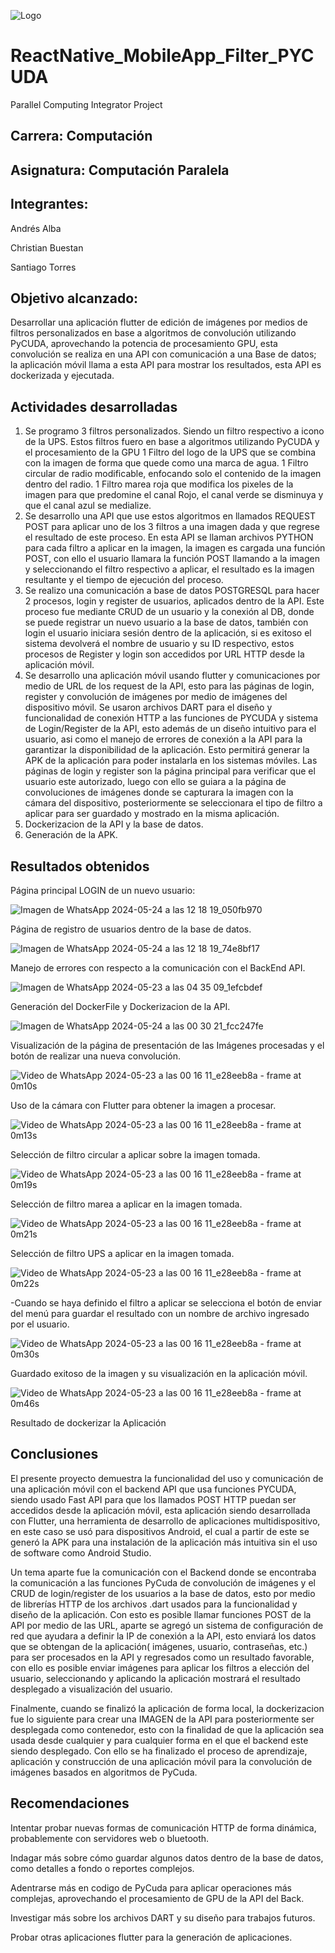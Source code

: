 ![Logo](https://github.com/CosmicAdc/Flutter_MobileApp_Filter_PYCUDA/assets/84852007/12a82279-0ac6-45bc-95a6-76ea53c9eaf6)

# ReactNative_MobileApp_Filter_PYCUDA
 Parallel Computing Integrator Project

 ## Carrera: Computación

 ## Asignatura: Computación Paralela

 ## Integrantes:

 Andrés Alba
  
 Christian Buestan

 Santiago Torres



 ## Objetivo alcanzado: 
Desarrollar una aplicación flutter de edición de imágenes por medios de filtros personalizados en base a algoritmos de convolución utilizando PyCUDA, aprovechando la potencia de procesamiento GPU, esta convolución se realiza en una API con comunicación a una Base de datos; la aplicación móvil llama a esta API para mostrar los resultados, esta API es dockerizada y ejecutada.

## Actividades desarrolladas
1. Se programo 3 filtros personalizados. Siendo un filtro respectivo a icono de la UPS. Estos filtros fuero en base a algoritmos utilizando PyCUDA y el procesamiento de la GPU
   1 Filtro del logo de la UPS que se combina con la imagen de forma que quede como una marca de agua.
   1 Filtro circular de radio modificable, enfocando solo el contenido de la imagen dentro del radio.
   1 Filtro marea roja que modifica los pixeles de la imagen para que predomine el canal Rojo, el canal verde se disminuya y que el canal azul se medialize.
3. Se desarrollo una API que use estos algoritmos en llamados REQUEST POST para aplicar uno de los 3 filtros a una imagen dada y que regrese el resultado de este proceso.
   En esta API se llaman archivos PYTHON para cada filtro a aplicar en la imagen, la imagen es cargada una función POST, con ello el usuario llamara la función POST llamando a la imagen y seleccionando el filtro respectivo a aplicar, el resultado es la imagen resultante y el tiempo de ejecución del proceso.
5. Se realizo una comunicación a base de datos POSTGRESQL para hacer 2 procesos, login y register de usuarios, aplicados dentro de la API.
   Este proceso fue mediante CRUD de un usuario y la conexión al DB, donde se puede registrar un nuevo usuario a la base de datos, también con login el usuario iniciara sesión dentro de la aplicación, si es exitoso el sistema devolverá el nombre de usuario y su ID respectivo, estos procesos de Register y login son accedidos por URL HTTP desde la aplicación móvil.
7. Se desarrollo una aplicación móvil usando flutter y comunicaciones por medio de URL de los request de la API, esto para las páginas de login, register y convolución de imágenes por medio de imágenes del dispositivo móvil.
   Se usaron archivos DART para el diseño y funcionalidad de conexión HTTP a las funciones de PYCUDA y sistema de Login/Register de la API, esto además de un diseño intuitivo para el usuario, asi como el manejo de errores de conexión a la API para la garantizar la disponibilidad de la aplicación. Esto permitirá generar la APK de la aplicación para poder instalarla en los sistemas móviles. Las páginas de login y register son la página principal para verificar que el usuario este autorizado, luego con ello se guiara a la página de convoluciones de imágenes donde se capturara la imagen con la cámara del dispositivo, posteriormente se seleccionara el tipo de filtro a aplicar para ser guardado y mostrado en la misma aplicación.
9. Dockerizacion de la API y la base de datos.
10. Generación de la APK.

## Resultados obtenidos
Página principal LOGIN de un nuevo usuario:

![Imagen de WhatsApp 2024-05-24 a las 12 18 19_050fb970](https://github.com/CosmicAdc/Flutter_MobileApp_Filter_PYCUDA/assets/84852007/358f772a-0763-4332-9fa8-b1a9d69be423)

Página de registro de usuarios dentro de la base de datos.

![Imagen de WhatsApp 2024-05-24 a las 12 18 19_74e8bf17](https://github.com/CosmicAdc/Flutter_MobileApp_Filter_PYCUDA/assets/84852007/a3457e1e-8e60-45ed-b2ca-27a25081312b)

Manejo de errores con respecto a la comunicación con el BackEnd API.

![Imagen de WhatsApp 2024-05-23 a las 04 35 09_1efcbdef](https://github.com/CosmicAdc/Flutter_MobileApp_Filter_PYCUDA/assets/84852007/3b477b5a-4268-453f-9ef0-4f6fbadd1908)

Generación del DockerFile y Dockerizacion de la API.

![Imagen de WhatsApp 2024-05-24 a las 00 30 21_fcc247fe](https://github.com/CosmicAdc/Flutter_MobileApp_Filter_PYCUDA/assets/84852007/726118c7-b3d9-4ef9-b0e9-648d4a1bae56)

Visualización de la página de presentación de las Imágenes procesadas y el botón de realizar una nueva convolución.

![Video de WhatsApp 2024-05-23 a las 00 16 11_e28eeb8a - frame at 0m10s](https://github.com/CosmicAdc/Flutter_MobileApp_Filter_PYCUDA/assets/84852007/71ee71a0-c11f-45bf-a28e-71ec2bf1e95f)

Uso de la cámara con Flutter para obtener la imagen a procesar.

![Video de WhatsApp 2024-05-23 a las 00 16 11_e28eeb8a - frame at 0m13s](https://github.com/CosmicAdc/Flutter_MobileApp_Filter_PYCUDA/assets/84852007/2ab5689f-c802-4af3-a4a6-b3bf8f303efa)

Selección de filtro circular a aplicar sobre la imagen tomada.

![Video de WhatsApp 2024-05-23 a las 00 16 11_e28eeb8a - frame at 0m19s](https://github.com/CosmicAdc/Flutter_MobileApp_Filter_PYCUDA/assets/84852007/59b62d49-cdf7-4878-bf14-9cdc9d7be9be)

Selección de filtro marea a aplicar en la imagen tomada.

![Video de WhatsApp 2024-05-23 a las 00 16 11_e28eeb8a - frame at 0m21s](https://github.com/CosmicAdc/Flutter_MobileApp_Filter_PYCUDA/assets/84852007/f0d6b434-b111-4c9c-b427-6fa15f4b2de0)

Selección de filtro UPS a aplicar en la imagen tomada.

![Video de WhatsApp 2024-05-23 a las 00 16 11_e28eeb8a - frame at 0m22s](https://github.com/CosmicAdc/Flutter_MobileApp_Filter_PYCUDA/assets/84852007/66d2ffa0-cbe7-4d53-acd1-8434cec77f0b)

-Cuando se haya definido el filtro a aplicar se selecciona el botón de enviar del menú para guardar el resultado con un nombre de archivo ingresado por el usuario.

![Video de WhatsApp 2024-05-23 a las 00 16 11_e28eeb8a - frame at 0m30s](https://github.com/CosmicAdc/Flutter_MobileApp_Filter_PYCUDA/assets/84852007/e2fa85c2-640d-4031-a0ea-81ca4c44eaba)

Guardado exitoso de la imagen y su visualización en la aplicación móvil.

![Video de WhatsApp 2024-05-23 a las 00 16 11_e28eeb8a - frame at 0m46s](https://github.com/CosmicAdc/Flutter_MobileApp_Filter_PYCUDA/assets/84852007/b166a75a-8489-4916-81a2-bd11032e2e76)

Resultado de dockerizar la Aplicación

## Conclusiones 

El presente proyecto demuestra la funcionalidad del uso y comunicación de una aplicación móvil con el backend API que usa funciones PYCUDA, siendo usado Fast API para que los llamados POST HTTP puedan ser accedidos desde la aplicación móvil, esta aplicación siendo desarrollada con Flutter, una herramienta de desarrollo de aplicaciones multidispositivo, en este caso se usó para dispositivos Android, el cual a partir de este se generó la APK para una instalación de la aplicación más intuitiva sin el uso de software como Android Studio.

Un tema aparte fue la comunicación con el Backend donde se encontraba la comunicación a las funciones PyCuda de convolución de imágenes y el CRUD de login/register de los usuarios a la base de datos, esto por medio de librerías HTTP de los archivos .dart usados para la funcionalidad y diseño de la aplicación. Con esto es posible llamar funciones POST de la API por medio de las URL, aparte se agregó un sistema de configuración de red que ayudara a definir la IP de conexión a la API, esto enviará los datos que se obtengan de la aplicación( imágenes, usuario, contraseñas, etc.) para ser procesados en la API y regresados como un resultado favorable, con ello es posible enviar imágenes para aplicar los filtros a elección del usuario, seleccionando y aplicando la aplicación mostrará el resultado desplegado a visualización del usuario.

Finalmente, cuando se finalizó la aplicación de forma local, la dockerizacion fue lo siguiente para crear una IMAGEN de la API para posteriormente ser desplegada como contenedor, esto con la finalidad de que la aplicación sea usada desde cualquier y para cualquier forma en el que el backend este siendo desplegado. Con ello se ha finalizado el proceso de aprendizaje, aplicación y construcción de una aplicación móvil para la convolución de imágenes basados en algoritmos de PyCuda.


## Recomendaciones

Intentar probar nuevas formas de comunicación HTTP de forma dinámica, probablemente con servidores web o bluetooth.

Indagar más sobre cómo guardar algunos datos dentro de la base de datos, como detalles a fondo o reportes complejos.

Adentrarse más en codigo de PyCuda para aplicar operaciones más complejas, aprovechando el procesamiento de GPU de la API del Back.

Investigar más sobre los archivos DART y su diseño para trabajos futuros.

Probar otras aplicaciones flutter para la generación de aplicaciones.
